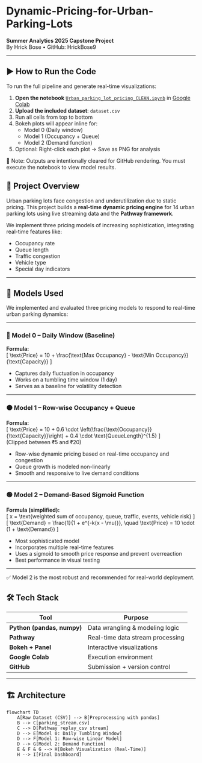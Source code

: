 # Dynamic-Pricing-for-Urban-Parking-Lots

**Summer Analytics 2025 Capstone Project**  
By Hrick Bose • GitHub: HrickBose9

---

## ▶️ How to Run the Code

To run the full pipeline and generate real-time visualizations:

1. **Open the notebook** [`Urban_parking_lot_pricing_CLEAN.ipynb`](./Urban_parking_lot_pricing_CLEAN.ipynb) in [Google Colab](https://colab.research.google.com/)
2. **Upload the included dataset**: `dataset.csv`
3. Run all cells from top to bottom
4. Bokeh plots will appear inline for:
   - Model 0 (Daily window)
   - Model 1 (Occupancy + Queue)
   - Model 2 (Demand function)
5. Optional: Right-click each plot → Save as PNG for analysis

📌 Note: Outputs are intentionally cleared for GitHub rendering. You must execute the notebook to view model results.


## 🧠 Project Overview

Urban parking lots face congestion and underutilization due to static pricing. This project builds a **real-time dynamic pricing engine** for 14 urban parking lots using live streaming data and the **Pathway framework**.  

We implement three pricing models of increasing sophistication, integrating real-time features like:
- Occupancy rate
- Queue length
- Traffic congestion
- Vehicle type
- Special day indicators

---
## 🔢 Models Used

We implemented and evaluated three pricing models to respond to real-time urban parking dynamics:

---

### 🔷 Model 0 – Daily Window (Baseline)

**Formula:**  
\[
\text{Price} = 10 + \frac{\text{Max Occupancy} - \text{Min Occupancy}}{\text{Capacity}}
\]

- Captures daily fluctuation in occupancy
- Works on a tumbling time window (1 day)
- Serves as a baseline for volatility detection

---

### 🟠 Model 1 – Row-wise Occupancy + Queue

**Formula:**  
\[
\text{Price} = 10 + 0.6 \cdot \left(\frac{\text{Occupancy}}{\text{Capacity}}\right) + 0.4 \cdot \text{QueueLength}^{1.5}
\]  
(Clipped between ₹5 and ₹20)

- Row-wise dynamic pricing based on real-time occupancy and congestion
- Queue growth is modeled non-linearly
- Smooth and responsive to live demand conditions

---

### 🟢 Model 2 – Demand-Based Sigmoid Function

**Formula (simplified):**  
\[
x = \text{weighted sum of occupancy, queue, traffic, events, vehicle risk}
\]  
\[
\text{Demand} = \frac{1}{1 + e^{-k(x - \mu)}}, \quad \text{Price} = 10 \cdot (1 + \text{Demand})
\]

- Most sophisticated model
- Incorporates multiple real-time features
- Uses a sigmoid to smooth price response and prevent overreaction
- Best performance in visual testing

---

✅ Model 2 is the most robust and recommended for real-world deployment.


## 🛠️ Tech Stack

| Tool        | Purpose                      |
|-------------|------------------------------|
| **Python (pandas, numpy)** | Data wrangling & modeling logic |
| **Pathway**  | Real-time data stream processing |
| **Bokeh + Panel** | Interactive visualizations |
| **Google Colab** | Execution environment |
| **GitHub**   | Submission + version control |

---

## 🏗️ Architecture

```mermaid
flowchart TD
    A[Raw Dataset (CSV)] --> B[Preprocessing with pandas]
    B --> C[parking_stream.csv]
    C --> D[Pathway replay_csv stream]
    D --> E[Model 0: Daily Tumbling Window]
    D --> F[Model 1: Row-wise Linear Model]
    D --> G[Model 2: Demand Function]
    E & F & G --> H[Bokeh Visualization (Real-Time)]
    H --> I[Final Dashboard]
